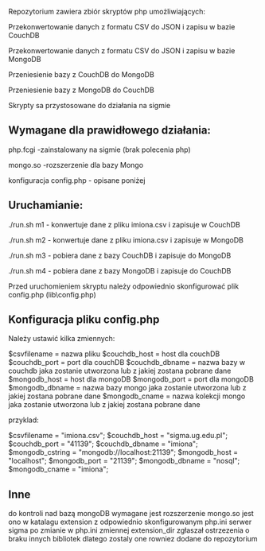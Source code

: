Repozytorium zawiera zbiór skryptów php umożliwiających:

Przekonwertowanie danych z formatu CSV do JSON i zapisu w bazie CouchDB

Przekonwertowanie danych z formatu CSV do JSON i zapisu w bazie MongoDB

Przeniesienie bazy z CouchDB do MongoDB

Przeniesienie bazy z MongoDB do CouchDB

Skrypty sa przystosowane do działania na sigmie

Wymagane dla prawidłowego działania:
--------------------------------------------------------------------------------------------------------------------
php.fcgi -zainstalowany na sigmie (brak polecenia php)

mongo.so -rozszerzenie dla bazy Mongo 

konfiguracja config.php - opisane poniżej

Uruchamianie:
-------------------------------------------------------------------------------------------------------------------
./run.sh m1 - konwertuje dane z pliku imiona.csv i zapisuje w CouchDB

./run.sh m2 - konwertuje dane z pliku imiona.csv i zapisuje w MongoDB

./run.sh m3 - pobiera dane z bazy CouchDB i zapisuje do MongoDB

./run.sh m4 - pobiera dane z bazy MongoDB i zapisuje do CouchDB


Przed uruchomieniem skryptu należy odpowiednio skonfigurować plik config.php (lib\config.php)

Konfiguracja pliku config.php
----------------------------------------------------------------------------------------------------------------------------
Należy ustawić kilka zmiennych:

$csvfilename = nazwa pliku
$couchdb_host = host dla couchDB
$couchdb_port = port dla couchDB
$couchdb_dbname = nazwa bazy w couchdb jaka zostanie utworzona lub z jakiej zostana pobrane dane
$mongodb_host = host dla mongoDB
$mongodb_port = port dla mongoDB 
$mongodb_dbname = nazwa bazy mongo jaka zostanie utworzona lub z jakiej zostana pobrane dane
$mongodb_cname = nazwa kolekcji mongo jaka zostanie utworzona lub z jakiej zostana pobrane dane

przyklad:

$csvfilename = "imiona.csv";
$couchdb_host = "sigma.ug.edu.pl";
$couchdb_port = "41139";
$couchdb_dbname = "imiona";
$mongodb_cstring = "mongodb://localhost:21139";
$mongodb_host = "localhost";
$mongodb_port = "21139"; 
$mongodb_dbname = "nosql";
$mongodb_cname = "imiona";

Inne
-----------------------------------------------------------------------------------------------------------------------------
do kontroli nad bazą mongoDB wymagane jest rozszerzenie mongo.so
jest ono w katalagu extension z odpowiednio skonfigurowanym php.ini
serwer sigma po zmianie w php.ini zmiennej extension_dir zgłaszał ostrzezenia o braku innych bibliotek
dlatego zostaly one rowniez dodane do repozytorium